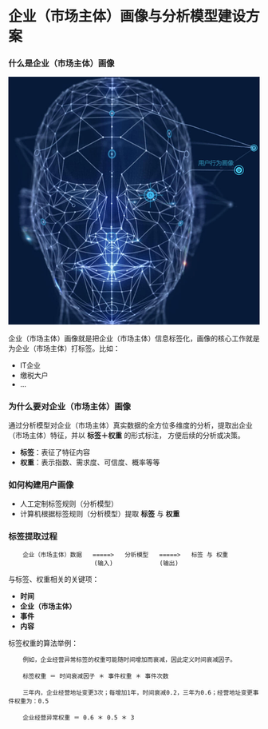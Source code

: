 企业（市场主体）画像与分析模型建设方案
====================================================================================
### 什么是企业（市场主体）画像

![企业（市场主体）画像](img/p1.jpg)

企业（市场主体）画像就是把企业（市场主体）信息标签化，画像的核心工作就是为企业（市场主体）打标签。比如：
+ IT企业
+ 缴税大户
+ ...

### 为什么要对企业（市场主体）画像
通过分析模型对企业（市场主体）真实数据的全方位多维度的分析，提取出企业（市场主体）特征，并以 **标签＋权重** 的形式标注，
方便后续的分析或决策。
+ **标签**：表征了特征内容
+ **权重**：表示指数、需求度、可信度、概率等等

### 如何构建用户画像
+ 人工定制标签规则（分析模型）
+ 计算机根据标签规则（分析模型）提取 **标签** 与 **权重**

### 标签提取过程
```                                  
    企业（市场主体）数据   =====>   分析模型   =====>   标签 与 权重   
                        (输入)             (输出)  
```
与标签、权重相关的关键项：
+ **时间**
+ **企业（市场主体）**
+ **事件**
+ **内容**

标签权重的算法举例：
```
    例如，企业经营异常标签的权重可能随时间增加而衰减，因此定义时间衰减因子。

    标签权重 ＝ 时间衰减因子 ＊ 事件权重 ＊ 事件次数

    三年内，企业经营地址变更3次；每增加1年，时间衰减0.2，三年为0.6；经营地址变更事件权重为：0.5

    企业经营异常权重 ＝ 0.6 ＊ 0.5 ＊ 3
```






